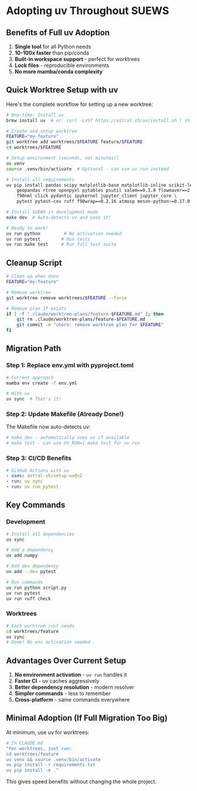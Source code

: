 # Adopting uv Throughout SUEWS

## Benefits of Full uv Adoption

1. **Single tool** for all Python needs
2. **10-100x faster** than pip/conda
3. **Built-in workspace support** - perfect for worktrees
4. **Lock files** - reproducible environments
5. **No more mamba/conda complexity**

## Quick Worktree Setup with uv

Here's the complete workflow for setting up a new worktree:

```bash
# One-time: Install uv
brew install uv  # or: curl -LsSf https://astral.sh/uv/install.sh | sh

# Create and setup worktree
FEATURE="my-feature"
git worktree add worktrees/$FEATURE feature/$FEATURE
cd worktrees/$FEATURE

# Setup environment (seconds, not minutes!)
uv venv
source .venv/bin/activate  # Optional - can use uv run instead

# Install all requirements
uv pip install pandas scipy matplotlib-base matplotlib-inline scikit-learn scikit-image \
    geopandas rtree openpyxl pytables psutil salem==0.3.8 floweaver==2.0.0 \
    f90nml click pydantic ipykernel jupyter_client jupyter_core \
    pytest pytest-cov ruff f90wrap==0.2.16 atmosp meson-python>=0.17.0

# Install SUEWS in development mode
make dev  # Auto-detects uv and uses it!

# Ready to work!
uv run python         # No activation needed
uv run pytest        # Run tests
uv run make test     # Run full test suite
```

## Cleanup Script

```bash
# Clean up when done
FEATURE="my-feature"

# Remove worktree
git worktree remove worktrees/$FEATURE --force

# Remove plan if exists
if [ -f ".claude/worktree-plans/feature-$FEATURE.md" ]; then
    git rm .claude/worktree-plans/feature-$FEATURE.md
    git commit -m "chore: remove worktree plan for $FEATURE"
fi
```

## Migration Path

### Step 1: Replace env.yml with pyproject.toml

```bash
# Current approach
mamba env create -f env.yml

# With uv
uv sync  # That's it!
```

### Step 2: Update Makefile (Already Done!)

The Makefile now auto-detects uv:

```makefile
# make dev - automatically uses uv if available
# make test - can use UV_RUN=1 make test for uv run
```

### Step 3: CI/CD Benefits

```yaml
# GitHub Actions with uv
- uses: astral-sh/setup-uv@v2
- run: uv sync
- run: uv run pytest
```

## Key Commands

### Development
```bash
# Install all dependencies
uv sync

# Add a dependency
uv add numpy

# Add dev dependency
uv add --dev pytest

# Run commands
uv run python script.py
uv run pytest
uv run ruff check
```

### Worktrees
```bash
# Each worktree just needs
cd worktrees/feature
uv sync
# Done! No env activation needed
```

## Advantages Over Current Setup

1. **No environment activation** - `uv run` handles it
2. **Faster CI** - uv caches aggressively
3. **Better dependency resolution** - modern resolver
4. **Simpler commands** - less to remember
5. **Cross-platform** - same commands everywhere

## Minimal Adoption (If Full Migration Too Big)

At minimum, use uv for worktrees:

```bash
# In CLAUDE.md
"For worktrees, just run:
cd worktrees/feature
uv venv && source .venv/bin/activate
uv pip install -r requirements.txt
uv pip install -e ."
```

This gives speed benefits without changing the whole project.